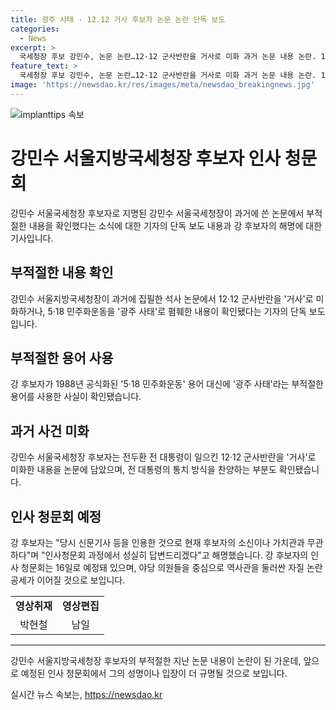 ```yaml
---
title: 광주 사태 · 12.12 거사 후보자 논문 논란 단독 보도
categories:
  - News
excerpt: >
  국세청장 후보 강민수, 논문 논란…12·12 군사반란을 거사로 미화 과거 논문 내용 논란. 1995년 석사 논문에서 5·18 민주화운동을 광주 사태로 비하, 전두환 전 대통령의 통치를 찬양하는 내용 발견. 강 후보 신문 인용 주장. 인사청문회를 앞둔 상황에서 역사관 논란 계속될 전망. (영상취재 : 박현철, 영상편집 : 남일)
feature_text: >
  국세청장 후보 강민수, 논문 논란…12·12 군사반란을 거사로 미화 과거 논문 내용 논란. 1995년 석사 논문에서 5·18 민주화운동을 광주 사태로 비하, 전두환 전 대통령의 통치를 찬양하는 내용 발견. 강 후보 신문 인용 주장. 인사청문회를 앞둔 상황에서 역사관 논란 계속될 전망. (영상취재 : 박현철, 영상편집 : 남일)
image: 'https://newsdao.kr/res/images/meta/newsdao_breakingnews.jpg'
---
```


<p><img src="https://newsdao.kr/res/images/meta/newsdao_breakingnews.jpg" alt="implanttips 속보" /></p>

<h1>강민수 서울지방국세청장 후보자 인사 청문회</h1>

<p data-ke-size="size16">강민수 서울국세청장 후보자로 지명된 강민수 서울국세청장이 과거에 쓴 논문에서 부적절한 내용을 확인했다는 소식에 대한 기자의 단독 보도 내용과 강 후보자의 해명에 대한 기사입니다.</p>

<h2 data-ke-size="size26">부적절한 내용 확인</h2>

<p data-ke-size="size16">강민수 서울지방국세청장이 과거에 집필한 석사 논문에서 12·12 군사반란을 '거사'로 미화하거나, 5·18 민주화운동을 '광주 사태'로 폄훼한 내용이 확인됐다는 기자의 단독 보도입니다.</p>

<h2 data-ke-size="size26">부적절한 용어 사용</h2>

<p data-ke-size="size16">강 후보자가 1988년 공식화된 '5·18 민주화운동' 용어 대신에 '광주 사태'라는 부적절한 용어를 사용한 사실이 확인됐습니다.</p>

<h2 data-ke-size="size26">과거 사건 미화</h2>

<p data-ke-size="size16">강민수 서울국세청장 후보자는 전두환 전 대통령이 일으킨 12·12 군사반란을 '거사'로 미화한 내용을 논문에 담았으며, 전 대통령의 통치 방식을 찬양하는 부분도 확인됐습니다.</p>

<h2 data-ke-size="size26">인사 청문회 예정</h2>

<p data-ke-size="size16">강 후보자는 "당시 신문기사 등을 인용한 것으로 현재 후보자의 소신이나 가치관과 무관하다"며 "인사청문회 과정에서 성실히 답변드리겠다"고 해명했습니다. 강 후보자의 인사 청문회는 16일로 예정돼 있으며, 야당 의원들을 중심으로 역사관을 둘러싼 자질 논란 공세가 이어질 것으로 보입니다.</p>

<table>
    <tr>
        <td style="text-align: center; height: 17px;"><b>영상취재</b></td>
        <td style="text-align: center; height: 17px;"><b>영상편집</b></td>
    </tr>
    <tr>
        <td style="text-align: center; height: 17px;">박현철</td>
        <td style="text-align: center; height: 17px;">남일</td>
    </tr>
</table>

<hr>

<p data-ke-size="size16">강민수 서울지방국세청장 후보자의 부적절한 지난 논문 내용이 논란이 된 가운데, 앞으로 예정된 인사 청문회에서 그의 성명이나 입장이 더 규명될 것으로 보입니다.</p>
실시간 뉴스 속보는, <a href="https://newsdao.kr" rel="dofollow">https://newsdao.kr</a>


